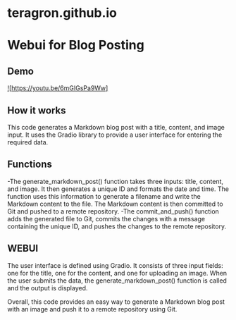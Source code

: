 # teragron.github.io


# Webui for Blog Posting

## Demo

[!](blog)[https://youtu.be/6mGIGsPa9Ww]

## How it works
This code generates a Markdown blog post with a title, content, and image input. 
It uses the Gradio library to provide a user interface for entering the required data.

## Functions

-The generate_markdown_post() function takes three inputs: title, content, and image. 
It then generates a unique ID and formats the date and time. The function uses this information to generate a filename and write the Markdown content to the file. 
The Markdown content is then committed to Git and pushed to a remote repository.
-The commit_and_push() function adds the generated file to Git, commits the changes with a message containing the unique ID, and pushes the changes to the remote repository.

## WEBUI
The user interface is defined using Gradio. It consists of three input fields: one for the title, one for the content, and one for uploading an image. When the user submits the data, the generate_markdown_post() function is called and the output is displayed.

Overall, this code provides an easy way to generate a Markdown blog post with an image and push it to a remote repository using Git.
